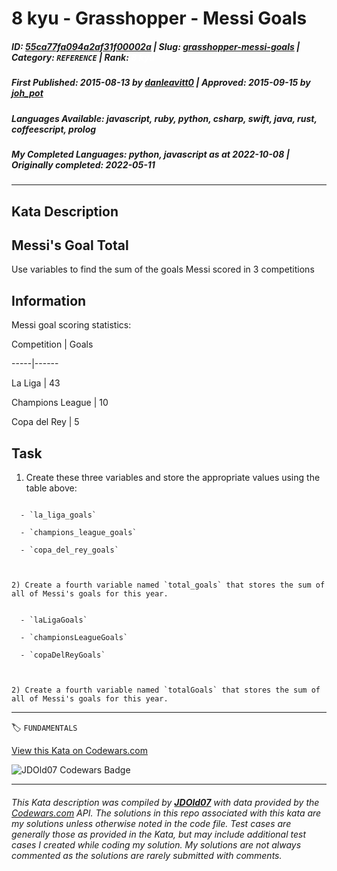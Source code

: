 # 8 kyu - Grasshopper - Messi Goals

##### **ID**: [55ca77fa094a2af31f00002a](https://www.codewars.com/kata/55ca77fa094a2af31f00002a) | **Slug**: [grasshopper-messi-goals](https://www.codewars.com/kata/55ca77fa094a2af31f00002a) | **Category**: `REFERENCE` | **Rank**: <span style="color:white">8 kyu</span>

##### **First Published**: 2015-08-13 ***by*** [danleavitt0](https://www.codewars.com/users/danleavitt0) | **Approved**: 2015-09-15 ***by*** [joh_pot](https://www.codewars.com/users/joh_pot)

##### **Languages Available**: javascript, ruby, python, csharp, swift, java, rust, coffeescript, prolog

##### **My Completed Languages**: python, javascript ***as at*** 2022-10-08 | **Originally completed**: 2022-05-11

---

## Kata Description


## Messi's Goal Total



Use variables to find the sum of the goals Messi scored in 3 competitions



## Information



Messi goal scoring statistics:



Competition | Goals

-----|------

La Liga | 43

Champions League | 10

Copa del Rey | 5



## Task



1) Create these three variables and store the appropriate values using the table above:



~~~if:python,ruby,rust,prolog

  - `la_liga_goals`  

  - `champions_league_goals`

  - `copa_del_rey_goals`



2) Create a fourth variable named `total_goals` that stores the sum of all of Messi's goals for this year.

~~~



~~~if:javascript,coffeescript,csharp,swift,java

  - `laLigaGoals`  

  - `championsLeagueGoals`

  - `copaDelReyGoals`

  

2) Create a fourth variable named `totalGoals` that stores the sum of all of Messi's goals for this year.

~~~  





---


🏷 `FUNDAMENTALS`


[View this Kata on Codewars.com](https://www.codewars.com/kata/55ca77fa094a2af31f00002a)

![](https://www.codewars.com/users/jdold07/badges/large "JDOld07 Codewars Badge")

---

###### *This Kata description was compiled by [**JDOld07**](https://tpstech.dev) with data provided by the [Codewars.com](https://www.codewars.com) API.  The solutions in this repo associated with this kata are my solutions unless otherwise noted in the code file.  Test cases are generally those as provided in the Kata, but may include additional test cases I created while coding my solution.  My solutions are not always commented as the solutions are rarely submitted with comments.*
